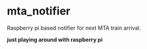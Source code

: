 # mta_notifier
Raspberry pi based notifier for next MTA train arrival.

**just playing around with raspberry pi**
